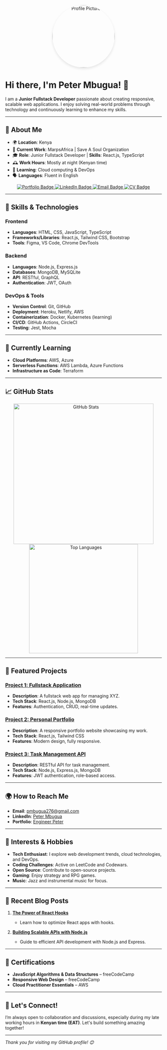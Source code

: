 <div align="center">
  <img 
    src="https://p-mbugua.github.io/Official-_Portfolio/peter.png" 
    alt="Profile Picture" 
    width="200" 
    height="200" 
    style="border-radius: 50%; box-shadow: 0 4px 8px rgba(0, 0, 0, 0.1);"
  />
</div>

# Hi there, I'm **Peter Mbugua**! 👋

I am a **Junior Fullstack Developer** passionate about creating responsive, scalable web applications. I enjoy solving real-world problems through technology and continuously learning to enhance my skills.

---

## 🚀 About Me
- 🌍 **Location**: Kenya
- 💼 **Current Work**: MarpsAfrica | Save A Soul Organization
- 🎓 **Role**: Junior Fullstack Developer | **Skills**: React.js, TypeScript
- 🕰️ **Work Hours**: Mostly at night (Kenyan time)
- 🌱 **Learning**: Cloud computing & DevOps
- 🗣️ **Languages**: Fluent in English

<div align="center">
  <a href="https://developerp.netlify.app/" target="_blank">
    <img src="https://img.shields.io/badge/-Portfolio-blue?style=for-the-badge&logo=google-chrome&logoColor=white" alt="Portfolio Badge">
  </a>
  <a href="https://www.linkedin.com/in/your-linkedin-profile/" target="_blank">
    <img src="https://img.shields.io/badge/-LinkedIn-blue?style=for-the-badge&logo=linkedin&logoColor=white" alt="LinkedIn Badge">
  </a>
  <a href="mailto:pmbugua276@gmail.com">
    <img src="https://img.shields.io/badge/-Email-blue?style=for-the-badge&logo=gmail&logoColor=white" alt="Email Badge">
  </a>
  <a href="https://flowcv.com/resume/f62ua50tfk" target="_blank">
    <img src="https://img.shields.io/badge/-Download%20CV-brightgreen?style=for-the-badge&logo=google-drive&logoColor=white" alt="CV Badge">
  </a>
</div>

---

## 🔧 Skills & Technologies

### Frontend
- **Languages**: HTML, CSS, JavaScript, TypeScript
- **Frameworks/Libraries**: React.js, Tailwind CSS, Bootstrap
- **Tools**: Figma, VS Code, Chrome DevTools

### Backend
- **Languages**: Node.js, Express.js
- **Databases**: MongoDB, MySQLite
- **API**: RESTful, GraphQL
- **Authentication**: JWT, OAuth

### DevOps & Tools
- **Version Control**: Git, GitHub
- **Deployment**: Heroku, Netlify, AWS
- **Containerization**: Docker, Kubernetes (learning)
- **CI/CD**: GitHub Actions, CircleCI
- **Testing**: Jest, Mocha

---

## 🧠 Currently Learning
- **Cloud Platforms**: AWS, Azure
- **Serverless Functions**: AWS Lambda, Azure Functions
- **Infrastructure as Code**: Terraform

---

## 📈 GitHub Stats

<div align="center">
  <img src="https://github-readme-stats.vercel.app/api?username=P-Mbugua&show_icons=true&theme=dark&count_private=true" alt="GitHub Stats" width="450px">
  <img src="https://github-readme-stats.vercel.app/api/top-langs/?username=P-Mbugua&layout=compact&theme=dark" alt="Top Languages" width="350px">
</div>

---

## 🌟 Featured Projects

### [Project 1: Fullstack Application](project-link)
   - **Description**: A fullstack web app for managing XYZ.
   - **Tech Stack**: React.js, Node.js, MongoDB
   - **Features**: Authentication, CRUD, real-time updates.

### [Project 2: Personal Portfolio](project-link)
   - **Description**: A responsive portfolio website showcasing my work.
   - **Tech Stack**: React.js, Tailwind CSS
   - **Features**: Modern design, fully responsive.

### [Project 3: Task Management API](project-link)
   - **Description**: RESTful API for task management.
   - **Tech Stack**: Node.js, Express.js, MongoDB
   - **Features**: JWT authentication, role-based access.

---

## 🌍 How to Reach Me
- **Email**: [pmbugua276@gmail.com](mailto:pmbugua276@gmail.com)
- **LinkedIn**: [Peter Mbugua](https://www.linkedin.com/in/peter-mbugua-a6351a262/)
- **Portfolio**: [Engineer Peter](https://developerp.netlify.app/)

---

## 🎯 Interests & Hobbies
- **Tech Enthusiast**: I explore web development trends, cloud technologies, and DevOps.
- **Coding Challenges**: Active on LeetCode and Codewars.
- **Open Source**: Contribute to open-source projects.
- **Gaming**: Enjoy strategy and RPG games.
- **Music**: Jazz and instrumental music for focus.

---

## 📝 Recent Blog Posts

1. **[The Power of React Hooks](blog-link)**
   - Learn how to optimize React apps with hooks.
   
2. **[Building Scalable APIs with Node.js](blog-link)**
   - Guide to efficient API development with Node.js and Express.

---

## 📜 Certifications
- **JavaScript Algorithms & Data Structures** – freeCodeCamp
- **Responsive Web Design** – freeCodeCamp
- **Cloud Practitioner Essentials** – AWS

---

## 💬 Let's Connect!
I’m always open to collaboration and discussions, especially during my late working hours in **Kenyan time (EAT)**. Let's build something amazing together!

---

*Thank you for visiting my GitHub profile! 😊*
